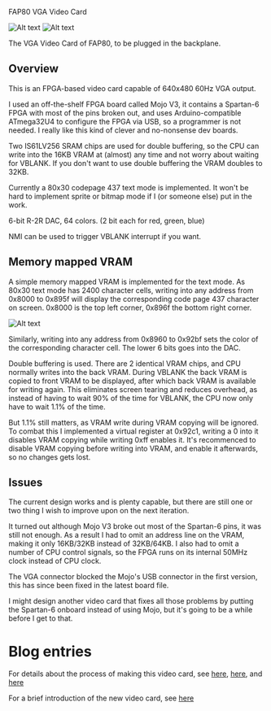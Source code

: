 FAP80 VGA Video Card

![Alt text](http://i.imgur.com/RHG6iHQ.jpg)
![Alt text](http://i.imgur.com/f2OT7do.jpg)

The VGA Video Card of FAP80, to be plugged in the backplane.

## Overview

This is an FPGA-based video card capable of 640x480 60Hz VGA output.

I used an off-the-shelf FPGA board called Mojo V3, it contains a Spartan-6 FPGA with most of the pins broken out, and uses Arduino-compatible ATmega32U4 to configure the FPGA via USB, so a programmer is not needed. I really like this kind of clever and no-nonsense dev boards.

Two IS61LV256 SRAM chips are used for double buffering, so the CPU can write into the 16KB VRAM at (almost) any time and not worry about waiting for VBLANK. If you don't want to use double buffering the VRAM doubles to 32KB.

Currently a 80x30 codepage 437 text mode is implemented. It won't be hard to implement sprite or bitmap mode if I (or someone else) put in the work.


6-bit R-2R DAC, 64 colors. (2 bit each for red, green, blue)

NMI can be used to trigger VBLANK interrupt if you want.

## Memory mapped VRAM

A simple memory mapped VRAM is implemented for the text mode. As 80x30 text mode has 2400 character cells, writing into any address from 0x8000 to 0x895f will display the corresponding code page 437 character on screen. 0x8000 is the top left corner, 0x896f the bottom right corner.

![Alt text](http://i.imgur.com/2tsq7oi.jpg)

Similarly, writing into any address from 0x8960 to 0x92bf sets the color of the corresponding character cell. The lower 6 bits goes into the DAC.

Double buffering is used. There are 2 identical VRAM chips, and CPU normally writes into the back VRAM. During VBLANK the back VRAM is copied to front VRAM to be displayed, after which back VRAM is available for writing again. This eliminates screen tearing and reduces overhead, as instead of having to wait 90% of the time for VBLANK, the CPU now only have to wait 1.1% of the time. 

But 1.1% still matters, as VRAM write during VRAM copying will be ignored. To combat this I implemented a virtual register at 0x92c1, writing a 0 into it disables VRAM copying while writing 0xff enables it. It's recommenced to disable VRAM copying before writing into VRAM, and enable it afterwards, so no changes gets lost. 

## Issues

The current design works and is plenty capable, but there are still one or two thing I wish to improve upon on the next iteration.

It turned out although Mojo V3 broke out most of the Spartan-6 pins, it was still not enough. As a result I had to omit an address line on the VRAM, making it only 16KB/32KB instead of 32KB/64KB. I also had to omit a number of CPU control signals, so the FPGA runs on its internal 50MHz clock instead of CPU clock. 

The VGA connector blocked the Mojo's USB connector in the first version, this has since been fixed in the latest board file.

I might design another video card that fixes all those problems by putting the Spartan-6 onboard instead of using Mojo, but it's going to be a while before I get to that.

# Blog entries

For details about the process of making this video card, see [here](https://dekunukem.wordpress.com/2016/03/04/putting-the-f-in-fap-vga-controller-part-1-character-generator/), [here](https://dekunukem.wordpress.com/2016/03/09/got-my-mojo-working-character-attributes-vga-board-double-buffering-and-cpu-interface/), and [here](https://dekunukem.wordpress.com/2016/03/15/fap-says-hello-world/)

For a brief introduction of the new video card, see [here](https://dekunukem.wordpress.com/2016/12/24/fap-reborn-cpu-board-memory-board-video-card/)